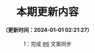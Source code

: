 <div align="center">

# 本期更新内容

#### （更新时间：2024-01-01 02:21:27）

1：完成 [#6](https://github.com/lingyunawa/pcl-doc/issues/6) 文案同步

</div>
